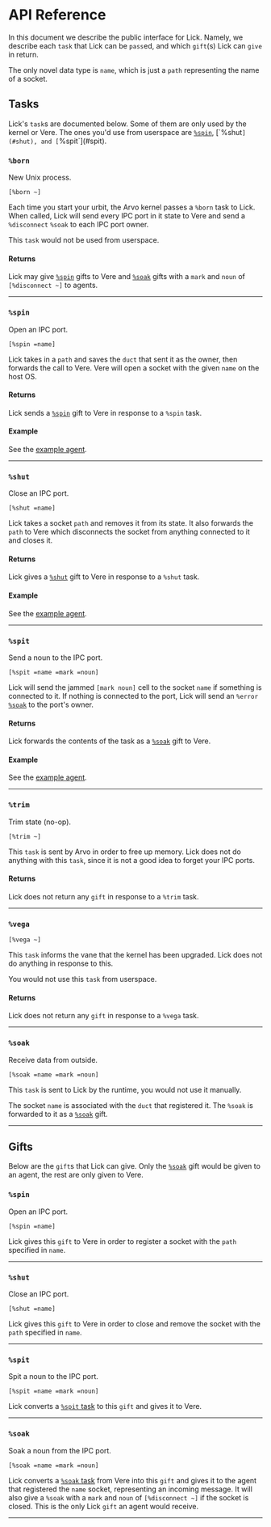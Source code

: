 # API Reference

In this document we describe the public interface for Lick. Namely, we describe each `task` that Lick can be `pass`ed, and which `gift`(s) Lick can `give` in return.

The only novel data type is `name`, which is just a `path` representing the name of a socket.

## Tasks

Lick's `task`s are documented below. Some of them are only used by the kernel or Vere. The ones you'd use from userspace are [`%spin`](#spin`), [`%shut`](#shut), and [`%spit`](#spit).

### `%born`

New Unix process.

```hoon
[%born ~]
```

Each time you start your urbit, the Arvo kernel passes a `%born` task to Lick. When called, Lick will send every IPC port in it state to Vere and send a `%disconnect` `%soak` to each IPC port owner.

This `task` would not be used from userspace.

#### Returns

Lick may give [`%spin`](#spin-1) gifts to Vere and [`%soak`](#soak-1) gifts with a `mark` and `noun` of `[%disconnect ~]` to agents.

---

### `%spin`

Open an IPC port.

```hoon
[%spin =name]
```

Lick takes in a `path` and saves the `duct` that sent it as the owner, then forwards the call to Vere. Vere will open a socket with the given `name` on the host OS.

#### Returns

Lick sends a [`%spin`](#spin-1) gift to Vere in response to a `%spin` task.

#### Example

See the [example agent](../examples/examples.md).

---

### `%shut`

Close an IPC port.

```hoon
[%shut =name]
```

Lick takes a socket `path` and removes it from its state. It also forwards the `path` to Vere which disconnects the socket from anything connected to it and closes it.

#### Returns

Lick gives a [`%shut`](#shut-1) gift to Vere in response to a `%shut` task.

#### Example

See the [example agent](../examples/examples.md).

---

### `%spit`

Send a noun to the IPC port. 

```hoon
[%spit =name =mark =noun]
```

Lick will send the jammed `[mark noun]` cell to the socket `name` if something is connected to it. If nothing is connected to the port, Lick will send an `%error` [`%soak`](#soak-1) to the port's owner.

#### Returns

Lick forwards the contents of the task as a [`%soak`](#soak-1) gift to Vere.

#### Example

See the [example agent](../examples/examples.md).

---

### `%trim`

Trim state (no-op).

```hoon
[%trim ~]
```

This `task` is sent by Arvo in order to free up memory. Lick does not do anything with this `task`, since it is not a good idea to forget your IPC ports.

#### Returns

Lick does not return any `gift` in response to a `%trim` task.

---

### `%vega`

```hoon
[%vega ~]
```

This `task` informs the vane that the kernel has been upgraded. Lick does not do anything in response to this.

You would not use this `task` from userspace.

#### Returns

Lick does not return any `gift` in response to a `%vega` task.

---

### `%soak`

Receive data from outside.

```hoon
[%soak =name =mark =noun]
```

This `task` is sent to Lick by the runtime, you would not use it manually.

The socket `name` is associated with the `duct` that registered it. The `%soak` is forwarded to it as a [`%soak`](#soak-1) gift.

---

## Gifts

Below are the `gift`s that Lick can give. Only the [`%soak`](#soak-1) gift would be given to an agent, the rest are only given to Vere.

### `%spin`

Open an IPC port.

```hoon
[%spin =name]
```

Lick gives this `gift` to Vere in order to register a socket with the `path` specified in `name`.

---

### `%shut`

Close an IPC port.

```hoon
[%shut =name]
```

Lick gives this `gift` to Vere in order to close and remove the socket with the `path` specified in `name`.

---

### `%spit`

Spit a noun to the IPC port.

```hoon
[%spit =name =mark =noun]
```

Lick converts a [`%spit` task](#spit) to this `gift` and gives it to Vere.

---

### `%soak`

Soak a noun from the IPC port.

```hoon
[%soak =name =mark =noun]
```

Lick converts a [`%soak` task](#soak) from Vere into this `gift` and gives it to the agent that registered the `name` socket, representing an incoming message. It will also give a `%soak` with a `mark` and `noun` of `[%disconnect ~]` if the socket is closed. This is the only Lick `gift` an agent would receive.

---
